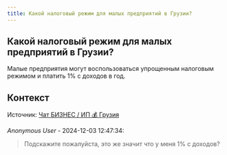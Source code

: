 ```yaml
---
title: Какой налоговый режим для малых предприятий в Грузии?
---
```


## Какой налоговый режим для малых предприятий в Грузии?

Малые предприятия могут воспользоваться упрощенным налоговым режимом и платить 1% с доходов в год.

## Контекст

Источник: [Чат БИЗНЕС / ИП 💰 Грузия](https://t.me/ip_ge)

_Anonymous User_ - 2024-12-03 12:47:34:

> Подскажите пожалуйста, это же значит что у меня 1% с доходов?
